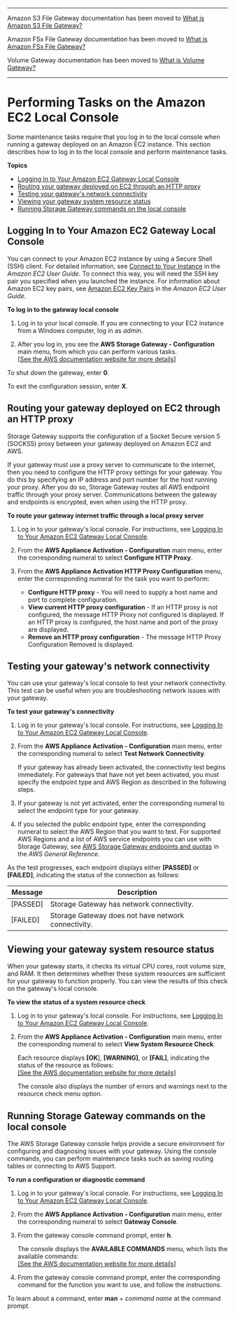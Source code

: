 --------

Amazon S3 File Gateway documentation has been moved to [What is Amazon S3 File Gateway?](https://docs.aws.amazon.com/filegateway/latest/files3/WhatIsStorageGateway.html)

Amazon FSx File Gateway documentation has been moved to [What is Amazon FSx File Gateway?](https://docs.aws.amazon.com/filegateway/latest/filefsxw/WhatIsStorageGateway.html)

Volume Gateway documentation has been moved to [What is Volume Gateway?](https://docs.aws.amazon.com/storagegateway/latest/vgw/WhatIsStorageGateway.html)

--------

# Performing Tasks on the Amazon EC2 Local Console<a name="ec2-local-console-common"></a>

Some maintenance tasks require that you log in to the local console when running a gateway deployed on an Amazon EC2 instance\. This section describes how to log in to the local console and perform maintenance tasks\.

**Topics**
+ [Logging In to Your Amazon EC2 Gateway Local Console](#EC2_MaintenanceConsoleWindow-common)
+ [Routing your gateway deployed on EC2 through an HTTP proxy](#EC2_MaintenanceRoutingProxy-common)
+ [Testing your gateway's network connectivity](#EC2_MaintenanceTestGatewayConnectivity-common)
+ [Viewing your gateway system resource status](#EC2_system-resource-check-common)
+ [Running Storage Gateway commands on the local console](#EC2_MaintenanceGatewayConsole-common)

## Logging In to Your Amazon EC2 Gateway Local Console<a name="EC2_MaintenanceConsoleWindow-common"></a>

You can connect to your Amazon EC2 instance by using a Secure Shell \(SSH\) client\. For detailed information, see [Connect to Your Instance](https://docs.aws.amazon.com/AWSEC2/latest/UserGuide/AccessingInstances.html) in the *Amazon EC2 User Guide*\. To connect this way, you will need the SSH key pair you specified when you launched the instance\. For information about Amazon EC2 key pairs, see [Amazon EC2 Key Pairs](https://docs.aws.amazon.com/AWSEC2/latest/UserGuide/ec2-key-pairs.html) in the *Amazon EC2 User Guide\.*<a name="EC2_MaintenanceConsoleWindowMenu-common"></a>

**To log in to the gateway local console**

1. Log in to your local console\. If you are connecting to your EC2 instance from a Windows computer, log in as *admin*\.

1. After you log in, you see the **AWS Storage Gateway \- Configuration** main menu, from which you can perform various tasks\.    
[\[See the AWS documentation website for more details\]](http://docs.aws.amazon.com/storagegateway/latest/tgw/ec2-local-console-common.html)

To shut down the gateway, enter **0**\.

To exit the configuration session, enter **X**\. 

## Routing your gateway deployed on EC2 through an HTTP proxy<a name="EC2_MaintenanceRoutingProxy-common"></a>

Storage Gateway supports the configuration of a Socket Secure version 5 \(SOCKS5\) proxy between your gateway deployed on Amazon EC2 and AWS\.

If your gateway must use a proxy server to communicate to the internet, then you need to configure the HTTP proxy settings for your gateway\. You do this by specifying an IP address and port number for the host running your proxy\. After you do so, Storage Gateway routes all AWS endpoint traffic through your proxy server\. Communications between the gateway and endpoints is encrypted, even when using the HTTP proxy\.

**To route your gateway internet traffic through a local proxy server**

1. Log in to your gateway's local console\. For instructions, see [Logging In to Your Amazon EC2 Gateway Local Console](#EC2_MaintenanceConsoleWindow-common)\.

1. From the **AWS Appliance Activation \- Configuration** main menu, enter the corresponding numeral to select **Configure HTTP Proxy**\.

1. From the **AWS Appliance Activation HTTP Proxy Configuration** menu, enter the corresponding numeral for the task you want to perform:
   + **Configure HTTP proxy** \- You will need to supply a host name and port to complete configuration\.
   + **View current HTTP proxy configuration** \- If an HTTP proxy is not configured, the message HTTP Proxy not configured is displayed\. If an HTTP proxy is configured, the host name and port of the proxy are displayed\.
   + **Remove an HTTP proxy configuration** \- The message HTTP Proxy Configuration Removed is displayed\.

## Testing your gateway's network connectivity<a name="EC2_MaintenanceTestGatewayConnectivity-common"></a>

You can use your gateway's local console to test your network connectivity\. This test can be useful when you are troubleshooting network issues with your gateway\.

**To test your gateway's connectivity**

1. Log in to your gateway's local console\. For instructions, see [Logging In to Your Amazon EC2 Gateway Local Console](#EC2_MaintenanceConsoleWindow-common)\.

1. From the **AWS Appliance Activation \- Configuration** main menu, enter the corresponding numeral to select **Test Network Connectivity**\.

   If your gateway has already been activated, the connectivity test begins immediately\. For gateways that have not yet been activated, you must specify the endpoint type and AWS Region as described in the following steps\.

1. If your gateway is not yet activated, enter the corresponding numeral to select the endpoint type for your gateway\.

1. If you selected the public endpoint type, enter the corresponding numeral to select the AWS Region that you want to test\. For supported AWS Regions and a list of AWS service endpoints you can use with Storage Gateway, see [AWS Storage Gateway endpoints and quotas](https://docs.aws.amazon.com/general/latest/gr/sg.html) in the *AWS General Reference*\.

As the test progresses, each endpoint displays either **\[PASSED\]** or **\[FAILED\]**, indicating the status of the connection as follows:


| Message | Description | 
| --- | --- | 
| \[PASSED\] | Storage Gateway has network connectivity\.  | 
| \[FAILED\] | Storage Gateway does not have network connectivity\.  | 

## Viewing your gateway system resource status<a name="EC2_system-resource-check-common"></a>

When your gateway starts, it checks its virtual CPU cores, root volume size, and RAM\. It then determines whether these system resources are sufficient for your gateway to function properly\. You can view the results of this check on the gateway's local console\.

**To view the status of a system resource check**

1. Log in to your gateway's local console\. For instructions, see [Logging In to Your Amazon EC2 Gateway Local Console](#EC2_MaintenanceConsoleWindow-common)\.

1. From the **AWS Appliance Activation \- Configuration** main menu, enter the corresponding numeral to select **View System Resource Check**\.

   Each resource displays **\[OK**\], **\[WARNING\]**, or **\[FAIL\]**, indicating the status of the resource as follows:    
[\[See the AWS documentation website for more details\]](http://docs.aws.amazon.com/storagegateway/latest/tgw/ec2-local-console-common.html)

   The console also displays the number of errors and warnings next to the resource check menu option\.

## Running Storage Gateway commands on the local console<a name="EC2_MaintenanceGatewayConsole-common"></a>

The AWS Storage Gateway console helps provide a secure environment for configuring and diagnosing issues with your gateway\. Using the console commands, you can perform maintenance tasks such as saving routing tables or connecting to AWS Support\. 

**To run a configuration or diagnostic command**

1. Log in to your gateway's local console\. For instructions, see [Logging In to Your Amazon EC2 Gateway Local Console](#EC2_MaintenanceConsoleWindow-common)\.

1. From the **AWS Appliance Activation \- Configuration** main menu, enter the corresponding numeral to select **Gateway Console**\.

1. From the gateway console command prompt, enter **h**\.

   The console displays the **AVAILABLE COMMANDS** menu, which lists the available commands:    
[\[See the AWS documentation website for more details\]](http://docs.aws.amazon.com/storagegateway/latest/tgw/ec2-local-console-common.html)

1. From the gateway console command prompt, enter the corresponding command for the function you want to use, and follow the instructions\.

To learn about a command, enter **man** \+ *command name* at the command prompt\.